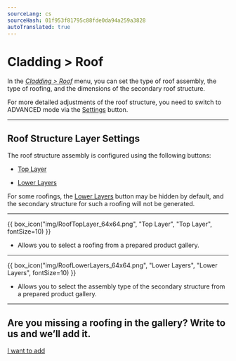 ```yaml
---
sourceLang: cs
sourceHash: 01f953f81795c88fde0da94a259a3828
autoTranslated: true
---
```


<h1>Cladding &gt; Roof</h1>

  <p>In the <u><i>Cladding &gt; Roof</i></u> menu, you can set the type of roof assembly, the type of roofing, and the dimensions of the secondary roof structure.</p>

  <p>For more detailed adjustments of the roof structure, you need to switch to ADVANCED mode via the <u>Settings</u> button.</p>

  <hr class="main">

  <h2>Roof Structure Layer Settings</h2>
<p>The roof structure assembly is configured using the following buttons:</p>

<ul>
  <li><p><u>Top Layer</u></p></li>
  <li><p><u>Lower Layers</u></p></li>
</ul>

<p>
For some roofings, the <u>Lower Layers</u> button may be hidden by default, and the secondary structure for such a roofing will not be generated.
</p> 

<hr>

{{ box_icon("img/RoofTopLayer_64x64.png", "Top Layer", "Top Layer", fontSize=10) }}
<ul>
  <li><p>Allows you to select a roofing from a prepared product gallery.</p></li>
</ul>

<hr>

{{ box_icon("img/RoofLowerLayers_64x64.png", "Lower Layers", "Lower Layers", fontSize=10) }}
<ul>
  <li><p>Allows you to select the assembly type of the secondary structure from a prepared product gallery.</p></li>
</ul>

<hr class="main">

<h2>Are you missing a roofing in the gallery? Write to us and we’ll add it.</h2>
<a href="mailto:jiri.podval@histruct.com?subject=Question about HiStruct building configurator" class="btn">
  I want to add
</a>

<!-- product: HiStruct Roofs -->